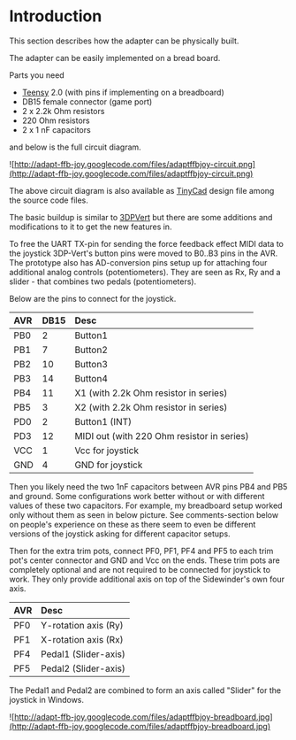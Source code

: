 # Introduction #

This section describes how the adapter can be physically built.

The adapter can be easily implemented on a bread board.

Parts you need
  * [Teensy](http://www.pjrc.com/) 2.0 (with pins if implementing on a breadboard)
  * DB15 female connector (game port)
  * 2 x 2.2k Ohm resistors
  * 220 Ohm resistors
  * 2 x 1 nF capacitors

and below is the full circuit diagram.

![http://adapt-ffb-joy.googlecode.com/files/adaptffbjoy-circuit.png](http://adapt-ffb-joy.googlecode.com/files/adaptffbjoy-circuit.png)

The above circuit diagram is also available as [TinyCad](http://sourceforge.net/projects/tinycad/) design file among the source code files.

The basic buildup is similar to [3DPVert](http://code.google.com/p/sw3dprousb) but there are some additions and modifications to it to get the new features in.

To free the UART TX-pin for sending the force feedback effect MIDI data to the joystick 3DP-Vert's button pins were moved to B0..B3 pins in the AVR. The prototype also has AD-conversion pins setup up for attaching four additional analog controls (potentiometers). They are seen as Rx, Ry and a slider - that combines two pedals (potentiometers).

Below are the pins to connect for the joystick.

| AVR | DB15 | Desc |
|:----|:-----|:-----|
| PB0 | 2 | Button1 |
| PB1 | 7 | Button2 |
| PB2 | 10 | Button3 |
| PB3 | 14 | Button4 |
| PB4 | 11 | X1 (with 2.2k Ohm resistor in series) |
| PB5 | 3 | X2 (with 2.2k Ohm resistor in series) |
| PD0 | 2 | Button1 (INT) |
| PD3 | 12 | MIDI out (with 220 Ohm resistor in series) |
| VCC | 1 | Vcc for joystick |
| GND | 4 | GND for joystick |

Then you likely need the two 1nF capacitors between AVR pins PB4 and PB5 and ground. Some configurations work better without or with different values of these two capacitors. For example, my breadboard setup worked only without them as seen in below picture. See comments-section below on people's experience on these as there seem to even be different versions of the joystick asking for different capacitor setups.

Then for the extra trim pots, connect PF0, PF1, PF4 and PF5 to each trim pot's center connector and GND and Vcc on the ends. These trim pots are completely optional and are not required to be connected for joystick to work. They only provide additional axis on top of the Sidewinder's own four axis.

| AVR | Desc |
|:----|:-----|
| PF0 | Y-rotation axis (Ry) |
| PF1 | X-rotation axis (Rx) |
| PF4 | Pedal1 (Slider-axis) |
| PF5 | Pedal2 (Slider-axis) |

The Pedal1 and Pedal2 are combined to form an axis called "Slider" for the joystick in Windows.

![http://adapt-ffb-joy.googlecode.com/files/adaptffbjoy-breadboard.jpg](http://adapt-ffb-joy.googlecode.com/files/adaptffbjoy-breadboard.jpg)